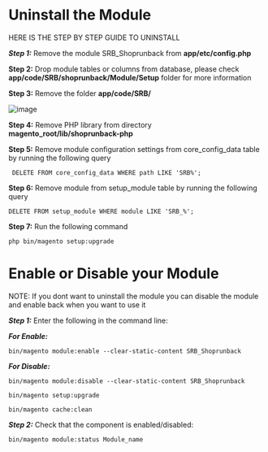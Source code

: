 # Uninstall the Module


HERE IS THE STEP BY STEP GUIDE TO UNINSTALL

***Step 1:*** Remove the module SRB_Shoprunback from **app/etc/config.php**

**Step 2:** Drop module tables or columns from database, please check **app/code/SRB/shoprunback/Module/Setup** folder for more information

**Step 3:** Remove the folder **app/code/SRB/**

![image](images/magento2/uninstall.png)

**Step 4:** Remove PHP library from directory **magento_root/lib/shoprunback-php**

**Step 5:** Remove module configuration settings from core_config_data table by running the following query

``` DELETE FROM core_config_data WHERE path LIKE 'SRB%';```

**Step 6:** Remove module from setup_module table by running the following query

``` DELETE FROM setup_module WHERE module LIKE 'SRB_%'; ```

**Step 7:** Run the following command 

``` php bin/magento setup:upgrade ```

# Enable or Disable your Module
<aside class="warning">
	NOTE: If you dont want to uninstall the module you can disable the module and enable back when you want to use it
</aside>


***Step 1:*** Enter the following in the command line:

***For Enable:*** 

```bin/magento module:enable --clear-static-content SRB_Shoprunback```

***For Disable:***

```bin/magento module:disable --clear-static-content SRB_Shoprunback```

```bin/magento setup:upgrade```

```bin/magento cache:clean```

***Step 2:*** Check that the component is enabled/disabled:

```bin/magento module:status Module_name```